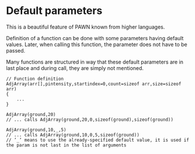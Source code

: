 # Default parameters

This is a beautiful feature of PAWN known from higher languages. 

Definition of a function can be done with some parameters having default values. Later, when calling this function, the parameter does not have to be passed. 

Many functions are structured in way that these default parameters are in last place and during call, they are simply not mentioned.

```
// Function definition
AdjArray(arr[],pintensity,startindex=0,count=sizeof arr,size=sizeof arr)
{
    ...
}

AdjArray(ground,20)
// ... calls AdjArray(ground,20,0,sizeof(ground),sizeof(ground))

AdjArray(ground,10,_,5)
// ... calls AdjArray(ground,10,0,5,sizeof(ground))
// ’_’ means to use the already-specified default value, it is used if the param is not last in the list of arguments
```




